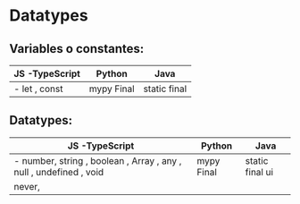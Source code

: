# Datatypes
## Variables o constantes:
|JS -TypeScript  |Python  |Java  |
|--|--|--|
|- let , const|mypy Final  | static final 

## Datatypes:
|JS -TypeScript  |Python  |Java  |
|--|--|--|
|- number, string , boolean , Array , any , null , undefined , void |mypy Final  | static final ui|
|never, ||



<!--stackedit_data:
eyJoaXN0b3J5IjpbMTc2MDgwNjM4MywtMTc1MjA4Njc0NSw0MD
EyODUxMTUsLTc5MDE4OTc3MSwtMTE1NzMzMzEyOSwtMTIwNDQy
ODYzOSwxNjE5OTM1MjNdfQ==
-->